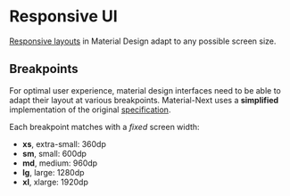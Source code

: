 # Responsive UI

[Responsive layouts](https://material.io/guidelines/layout/responsive-ui.html) in Material Design adapt to any possible screen size.

## Breakpoints

For optimal user experience, material design interfaces need to be able to adapt their layout at various breakpoints.
Material-Next uses a **simplified** implementation of the original [specification](https://material.io/guidelines/layout/responsive-ui.html#responsive-ui-breakpoints).

Each breakpoint matches with a *fixed* screen width:
- **xs**, extra-small: 360dp
- **sm**, small: 600dp
- **md**, medium: 960dp
- **lg**, large: 1280dp
- **xl**, xlarge: 1920dp
